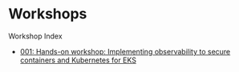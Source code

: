 # Workshops

Workshop Index

- [001: Hands-on workshop: Implementing observability to secure containers and Kubernetes for EKS](workshops/001/README.md)
